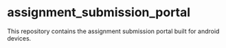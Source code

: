 # assignment_submission_portal
This repository contains the assignment submission portal built for android devices. 
